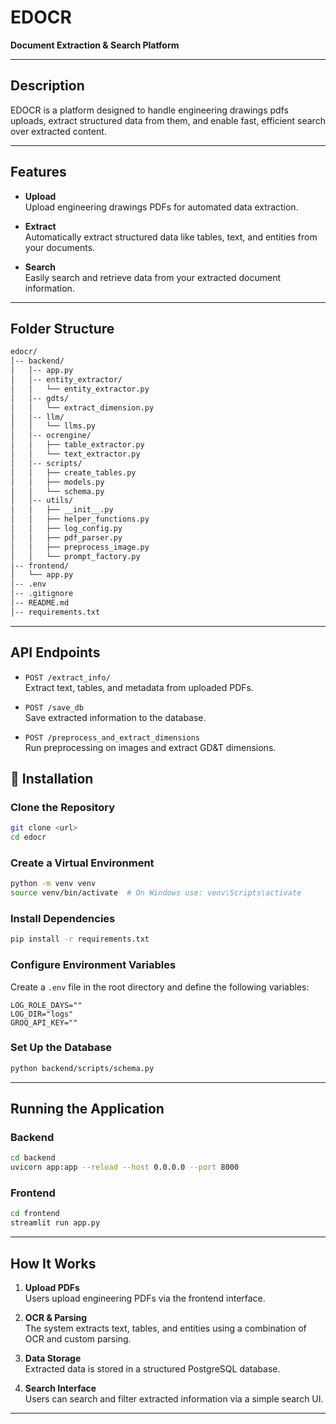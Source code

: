 # EDOCR

**Document Extraction & Search Platform**



---

## Description

EDOCR is a  platform designed to handle engineering drawings pdfs uploads, extract structured data from them, and enable fast, efficient search over extracted content. 

---

## Features
-  **Upload**  
Upload engineering drawings  PDFs for automated data extraction.

- **Extract**  
Automatically extract structured data like tables, text, and entities from your documents.

- **Search**  
Easily search and retrieve data from your extracted document information.

---

## Folder Structure

```bash
edocr/
│-- backend/
│   │-- app.py
│   │-- entity_extractor/
│   │   └── entity_extractor.py
│   │-- gdts/
│   │   └── extract_dimension.py
│   │-- llm/
│   │   └── llms.py
│   │-- ocrengine/
│   │   ├── table_extractor.py
│   │   └── text_extractor.py
│   │-- scripts/
│   │   ├── create_tables.py
│   │   ├── models.py
│   │   └── schema.py
│   │-- utils/
│   │   ├── __init__.py
│   │   ├── helper_functions.py
│   │   ├── log_config.py
│   │   ├── pdf_parser.py
│   │   ├── preprocess_image.py
│   │   └── prompt_factory.py
│-- frontend/
│   └── app.py
│-- .env
│-- .gitignore
│-- README.md
│-- requirements.txt
```


---
##  API Endpoints

- `POST /extract_info/`  
  Extract text, tables, and metadata from uploaded PDFs.

- `POST /save_db`  
  Save extracted information to the database.

- `POST /preprocess_and_extract_dimensions`  
  Run preprocessing on images and extract GD&T dimensions.

## 🔧 Installation




### Clone the Repository

```bash
git clone <url>
cd edocr
```

### Create a Virtual Environment

```bash
python -m venv venv
source venv/bin/activate  # On Windows use: venv\Scripts\activate
```

### Install Dependencies

```bash
pip install -r requirements.txt
```


### Configure Environment Variables

Create a `.env` file in the root directory and define the following variables:

```env
LOG_ROLE_DAYS=""
LOG_DIR="logs"
GROQ_API_KEY=""
```

### Set Up the Database

```bash
python backend/scripts/schema.py
```

---

## Running the Application

### Backend

```bash
cd backend
uvicorn app:app --reload --host 0.0.0.0 --port 8000
```

### Frontend

```bash
cd frontend
streamlit run app.py
```

---

##  How It Works

1. **Upload PDFs**  
   Users upload engineering PDFs via the frontend interface.

2. **OCR & Parsing**  
   The system extracts text, tables, and entities using a combination of OCR and custom parsing.

3. **Data Storage**  
   Extracted data is stored in a structured PostgreSQL database.

4. **Search Interface**  
   Users can search and filter extracted information via a simple search UI.

---


